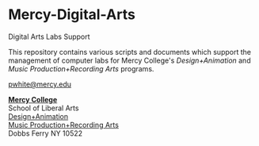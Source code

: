 # Mercy-Digital-Arts  
Digital Arts Labs Support  

This repository contains various scripts and documents which support the management of computer labs for Mercy College's *Design+Animation* and *Music Production+Recording Arts* programs.

pwhite@mercy.edu

[**Mercy College**](http://www.mercy.edu)  
School of Liberal Arts  
[Design+Animation](https://www.mercy.edu/academics/programs/design-animation)  
[Music Production+Recording Arts](https://www.mercy.edu/academics/programs/bs-music-production)  
Dobbs Ferry NY  10522  
